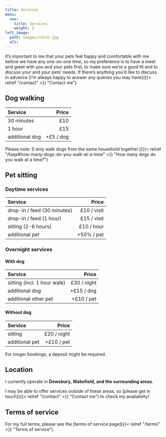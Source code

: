 ```yaml
---
title: Services
menu:
  nav:
    title: Services
    weight: 2
left_image:
  path: images/catch.jpg
  alt:
---
```


It’s important to me that your pets feel happy and comfortable with me before we
have any one-on-one time, so my preference is to have a meet and greet with you
and your pets first, to make sure we’re a good fit and to discuss your and your
pets’ needs. If there’s anything you’d like to discuss in advance [I’m always
happy to answer any queries you may have]({{< relref "/contact" >}}
"Contact me").

## Dog walking

| Service        |     Price |
| :------------- | --------: |
| 30 minutes     |       £10 |
| 1 hour         |       £15 |
| additional dog | +£5 / dog |

Please note: [I only walk dogs from the same household
together.]({{< relref "/faqs#how-many-dogs-do-you-walk-at-a-time" >}}
"How many dogs do you walk at a time?")

## Pet sitting

### Daytime services

| Service                     |       Price |
| :-------------------------- | ----------: |
| drop-in / feed (30 minutes) | £10 / visit |
| drop-in / feed (1 hour)     | £15 / visit |
| sitting (2-6 hours)         |  £10 / hour |
| additional pet              |  +50% / pet |

### Overnight services

#### With dog

| Service                     |       Price |
| :-------------------------- | ----------: |
| sitting (incl. 1 hour walk) | £30 / night |
| additional dog              |  +£15 / dog |
| additional other pet        |  +£10 / pet |

#### Without dog

| Service        |       Price |
| :------------- | ----------: |
| sitting        | £20 / night |
| additional pet |  +£10 / pet |

For longer bookings, a deposit might be required.

## Location

I currently operate in **Dewsbury, Wakefield, and the surrounding areas**.

I may be able to offer services outside of these areas, so [please get in
touch]({{< relref "/contact" >}} "Contact me") to check my availability!

## Terms of service

For my full terms, please see the [terms of service
page]({{< relref "/terms" >}} "Terms of service").
